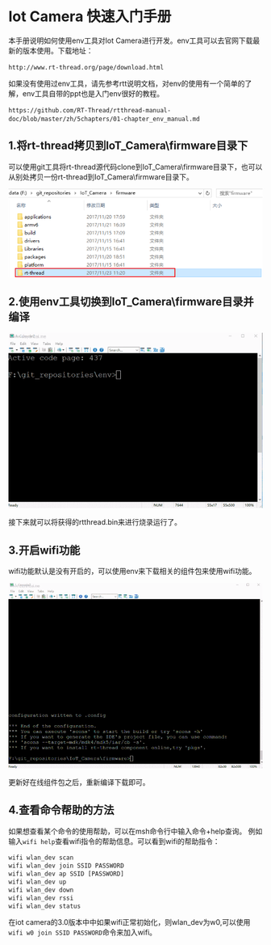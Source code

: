# Iot Camera 快速入门手册
本手册说明如何使用env工具对Iot Camera进行开发。env工具可以去官网下载最新的版本使用。下载地址：

`http://www.rt-thread.org/page/download.html`

如果没有使用过env工具，请先参考rtt说明文档，对env的使用有一个简单的了解，env工具自带的ppt也是入门env很好的教程。

`https://github.com/RT-Thread/rtthread-manual-doc/blob/master/zh/5chapters/01-chapter_env_manual.md`

## 1.将rt-thread拷贝到IoT_Camera\firmware目录下

可以使用git工具将rt-thread源代码clone到IoT_Camera\firmware目录下，也可以从别处拷贝一份rt-thread到IoT_Camera\firmware目录下。

![image](./icons/copy_rtt.png)

## 2.使用env工具切换到IoT_Camera\firmware目录并编译

![image](./icons/scons.gif)

接下来就可以将获得的rtthread.bin来进行烧录运行了。

## 3.开启wifi功能

wifi功能默认是没有开启的，可以使用env来下载相关的组件包来使用wifi功能。

![image](./icons/menuconfig_add_wifi.gif)

更新好在线组件包之后，重新编译下载即可。

## 4.查看命令帮助的方法

如果想查看某个命令的使用帮助，可以在msh命令行中输入命令+help查询。
例如输入`wifi help`查看wifi指令的帮助信息。可以看到wifi的帮助指令：

    wifi wlan_dev scan
    wifi wlan_dev join SSID PASSWORD
    wifi wlan_dev ap SSID [PASSWORD]
    wifi wlan_dev up
    wifi wlan_dev down
    wifi wlan_dev rssi
    wifi wlan_dev status

在iot camera的3.0版本中中如果wifi正常初始化，则wlan_dev为w0,可以使用`wifi w0 join SSID PASSWORD`命令来加入wifi。










